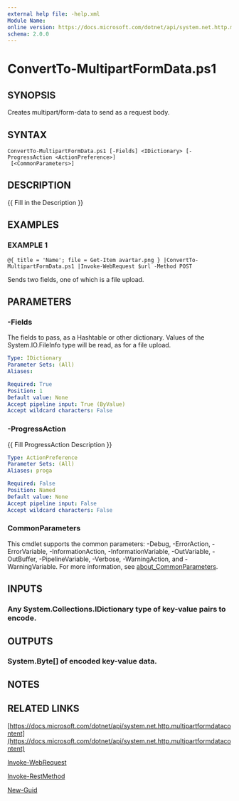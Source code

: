 ```yaml
---
external help file: -help.xml
Module Name:
online version: https://docs.microsoft.com/dotnet/api/system.net.http.multipartformdatacontent
schema: 2.0.0
---
```


# ConvertTo-MultipartFormData.ps1

## SYNOPSIS
Creates multipart/form-data to send as a request body.

## SYNTAX

```
ConvertTo-MultipartFormData.ps1 [-Fields] <IDictionary> [-ProgressAction <ActionPreference>]
 [<CommonParameters>]
```

## DESCRIPTION
{{ Fill in the Description }}

## EXAMPLES

### EXAMPLE 1
```
@{ title = 'Name'; file = Get-Item avartar.png } |ConvertTo-MultipartFormData.ps1 |Invoke-WebRequest $url -Method POST
```

Sends two fields, one of which is a file upload.

## PARAMETERS

### -Fields
The fields to pass, as a Hashtable or other dictionary.
Values of the System.IO.FileInfo type will be read, as for a file upload.

```yaml
Type: IDictionary
Parameter Sets: (All)
Aliases:

Required: True
Position: 1
Default value: None
Accept pipeline input: True (ByValue)
Accept wildcard characters: False
```

### -ProgressAction
{{ Fill ProgressAction Description }}

```yaml
Type: ActionPreference
Parameter Sets: (All)
Aliases: proga

Required: False
Position: Named
Default value: None
Accept pipeline input: False
Accept wildcard characters: False
```

### CommonParameters
This cmdlet supports the common parameters: -Debug, -ErrorAction, -ErrorVariable, -InformationAction, -InformationVariable, -OutVariable, -OutBuffer, -PipelineVariable, -Verbose, -WarningAction, and -WarningVariable. For more information, see [about_CommonParameters](http://go.microsoft.com/fwlink/?LinkID=113216).

## INPUTS

### Any System.Collections.IDictionary type of key-value pairs to encode.
## OUTPUTS

### System.Byte[] of encoded key-value data.
## NOTES

## RELATED LINKS

[https://docs.microsoft.com/dotnet/api/system.net.http.multipartformdatacontent](https://docs.microsoft.com/dotnet/api/system.net.http.multipartformdatacontent)

[Invoke-WebRequest]()

[Invoke-RestMethod]()

[New-Guid]()

